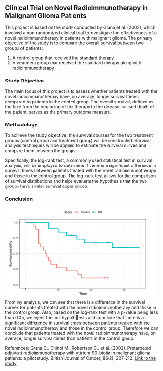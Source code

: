 ## Clinical Trial on Novel Radioimmunotherapy in Malignant Glioma Patients

This project is based on the study conducted by Grana et al. (2002), which involved a non-randomized clinical trial to investigate the effectiveness of a novel radioimmunotherapy in patients with malignant glioma. The primary objective of the study is to compare the overall survival between two groups of patients: 
1. A control group that received the standard therapy
2. A treatment group that received the standard therapy along with radioimmunotherapy.

### Study Objective
The main focus of this project is to assess whether patients treated with the novel radioimmunotherapy have, on average, longer survival times compared to patients in the control group. The overall survival, defined as the time from the beginning of the therapy to the disease-caused death of the patient, serves as the primary outcome measure.

### Methodology
To achieve the study objective, the survival courses for the two treatment groups (control group and treatment group) will be constructed. Survival analysis techniques will be applied to estimate the survival curves and compare them between the groups.

Specifically, the log-rank test, a commonly used statistical test in survival analysis, will be employed to determine if there is a significant difference in survival times between patients treated with the novel radioimmunotherapy and those in the control group. The log-rank test allows for the comparison of survival distributions and helps evaluate the hypothesis that the two groups have similar survival experiences.

### Conclusion
<img src="https://github.com/fBoatengs/Survival_Analysis/blob/main/Surviva_plot.jpg?raw=true" width="500" height="300">
From my analysis, we can see that there is a difference in the survival curves for patients treated with the novel radioimmunotherapy and those in the control group. Also, based on the log-rank test with a p-value being less than 0.05, we reject the null hypothesis and conclude that there is a significant difference in survival times between patients treated with the novel radioimmunotherapy and those in the control group. Therefore we can conclude that patients treated with the novel radioimmunotherapy have, on average, longer survival times than patients in the control group. 

References:
Grana C., Chinol M., Robertson C., et al. (2002). Pretargeted adjuvant radioimmunotherapy with yttrium-90-biotin in malignant glioma patients: a pilot study. British Journal of Cancer, 86(2), 207-212. [Link to the study](https://www.ncbi.nlm.nih.gov/pmc/articles/PMC2375235/)
